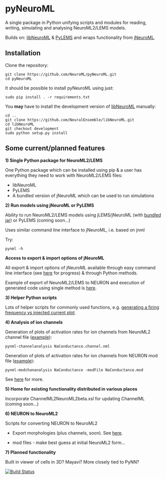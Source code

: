pyNeuroML
=========

A single package in Python unifying scripts and modules for reading, writing, simulating and analysing NeuroML2/LEMS models.

Builds on: [libNeuroML](https://github.com/NeuralEnsemble/libNeuroML) & [PyLEMS](https://github.com/LEMS/pylems) and wraps functionality from [jNeuroML](https://github.com/NeuroML/jNeuroML).

Installation
------------

Clone the repository:

    git clone https://github.com/NeuroML/pyNeuroML.git
    cd pyNeuroML
    
It should be possible to install pyNeuroML using just:

    sudo pip install . -r requirements.txt
    
You **may** have to install the development version of [libNeuroML](https://github.com/NeuralEnsemble/libNeuroML) manually:

    cd ..
    git clone https://github.com/NeuralEnsemble/libNeuroML.git
    cd libNeuroML
    git checkout development
    sudo python setup.py install
    

Some current/planned features
-----------------------------

**1) Single Python package for NeuroML2/LEMS**

One Python package which can be installed using pip & a user has everything they need to work with NeuroML2/LEMS files:

- libNeuroML
- PyLEMS
- A bundled version of jNeuroML which can be used to run simulations

**2) Run models using jNeuroML or PyLEMS**

Ability to run NeuroML2/LEMS models using jLEMS/jNeuroML (with [bundled jar](https://github.com/NeuroML/pyNeuroML/tree/master/pyneuroml/lib)) or PyLEMS (coming soon...)

Uses similar command line interface to jNeuroML, i.e. based on jnml

Try:

    pynml -h
   

**Access to export & import options of jNeuroML**

All export & import options of jNeuroML available through easy command line interface (see [here](https://github.com/NeuroML/pyNeuroML/issues/21) for progress) & through Python methods.

Example of export of NeuroML2/LEMS to NEURON and execution of generated code using single method is [here](https://github.com/NeuroML/pyNeuroML/blob/master/examples/run_jneuroml_plot_matplotlib.py#L21).

**3) Helper Python scripts**

Lots of helper scripts for commonly used functions, e.g. [generating a firing frequency vs injected current plot](https://github.com/NeuroML/pyNeuroML/blob/master/pyneuroml/analysis/__init__.py#L8).

**4) Analysis of ion channels**

Generation of plots of activation rates for ion channels from NeuroML2 channel file ([example](https://github.com/NeuroML/pyNeuroML/blob/master/examples/analyseNaNml2.sh)):

    pynml-channelanalysis NaConductance.channel.nml
    
Generation of plots of activation rates for ion channels from NEURON mod file ([example](https://github.com/NeuroML/pyNeuroML/blob/master/examples/analyseNaMod.sh)):

    pynml-modchananalysis NaConductance -modFile NaConductance.mod
    
See [here](http://www.opensourcebrain.org/docs#Converting_To_NeuroML2) for more.

**5) Home for existing functionality distributed in various places**

Incorporate ChannelML2NeuroML2beta.xsl for updating ChannelML (coming soon...)

**6) NEURON to NeuroML2**

Scripts for converting NEURON to NeuroML2
	
- Export morphologies (plus channels, soon). See [here](https://github.com/NeuroML/pyNeuroML/blob/master/examples/export_neuroml2.py).

- mod files - make best guess at initial NeuroML2 form...
	
**7) Planned functionality**

Built in viewer of cells in 3D? Mayavi?
More closely tied to PyNN?


[![Build Status](https://travis-ci.org/NeuroML/pyNeuroML.svg?branch=master)](https://travis-ci.org/NeuroML/pyNeuroML)
